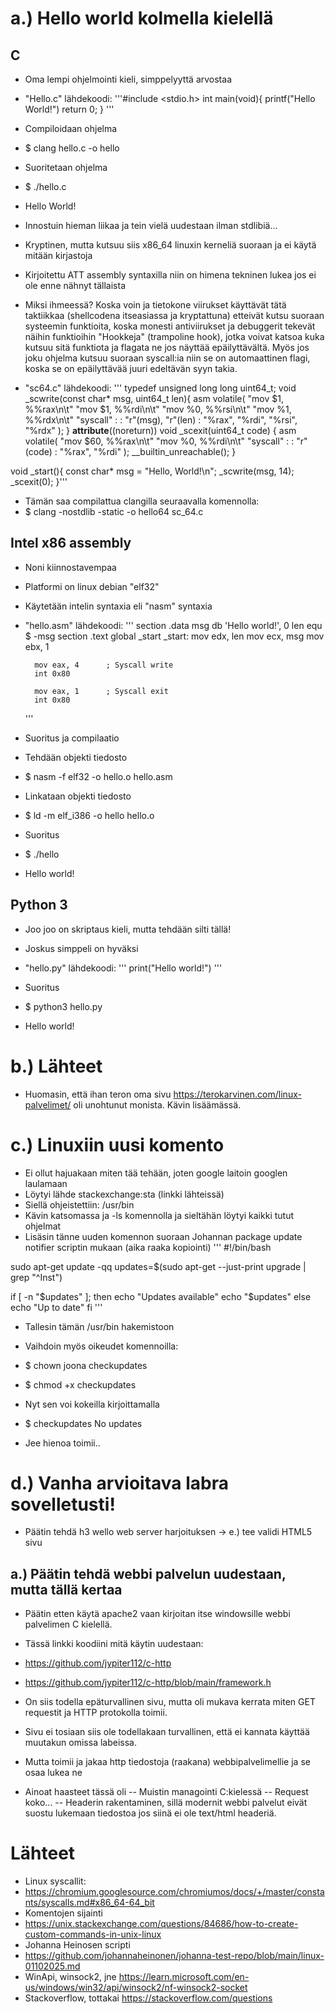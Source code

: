 # a.) Hello world kolmella kielellä
## C
- Oma lempi ohjelmointi kieli, simppelyyttä arvostaa

- "Hello.c" lähdekoodi:
    '''#include <stdio.h>
    int main(void){
        printf("Hello World!")
        return 0;
    }
    '''

- Compiloidaan ohjelma
- $ clang hello.c -o hello

- Suoritetaan ohjelma
- $ ./hello.c
- Hello World!

- Innostuin hieman liikaa ja tein vielä uudestaan ilman stdlibiä...
- Kryptinen, mutta kutsuu siis x86_64 linuxin kerneliä suoraan ja ei käytä mitään kirjastoja
- Kirjoitettu ATT assembly syntaxilla niin on himena tekninen lukea jos ei ole enne nähnyt tällaista

- Miksi ihmeessä? Koska voin ja tietokone viirukset käyttävät tätä taktiikkaa (shellcodena itseasiassa ja kryptattuna) etteivät kutsu suoraan systeemin funktioita, koska monesti antiviirukset ja debuggerit tekevät näihin funktioihin "Hookkeja" (trampoline hook), jotka voivat katsoa kuka kutsuu sitä funktiota ja flagata ne jos näyttää epäilyttävältä. Myös jos joku ohjelma kutsuu suoraan syscall:ia niin se on automaattinen flagi, koska se on epäilyttävää juuri edeltävän syyn takia.

- "sc64.c" lähdekoodi:
'''
typedef unsigned long long uint64_t;
void _scwrite(const char* msg, uint64_t len){
    asm volatile(
        "mov $1, %%rax\n\t"
        "mov $1, %%rdi\n\t"
        "mov %0, %%rsi\n\t"
        "mov %1, %%rdx\n\t"
        "syscall"
        :
        : "r"(msg), "r"(len)
        : "%rax", "%rdi", "%rsi", "%rdx"
    );
}
__attribute__((noreturn)) void _scexit(uint64_t code) {
    asm volatile(
        "mov $60, %%rax\n\t"
        "mov %0, %%rdi\n\t"
        "syscall"
        :
        : "r"(code)
        : "%rax", "%rdi"
    );
    __builtin_unreachable();
}

void _start(){
    const char* msg = "Hello, World!\n";
    _scwrite(msg, 14);
    _scexit(0);
}'''

- Tämän saa compilattua clangilla seuraavalla komennolla:
- $ clang -nostdlib -static -o hello64 sc_64.c


## Intel x86 assembly
- Noni kiinnostavempaa
- Platformi on linux debian "elf32"
- Käytetään intelin syntaxia eli "nasm" syntaxia

- "hello.asm" lähdekoodi:
    '''
    section .data
        msg db 'Hello world!', 0
        len equ $ -msg
    section .text
    global _start
        _start:
        mov edx, len
        mov ecx, msg
        mov ebx, 1

        mov eax, 4      ; Syscall write
        int 0x80

        mov eax, 1      ; Syscall exit
        int 0x80
    '''

- Suoritus ja compilaatio

- Tehdään objekti tiedosto
- $ nasm -f elf32 -o hello.o hello.asm

- Linkataan objekti tiedosto
- $ ld -m elf_i386 -o hello hello.o

- Suoritus
- $ ./hello
- Hello world!

## Python 3
- Joo joo on skriptaus kieli, mutta tehdään silti tällä!
- Joskus simppeli on hyväksi

- "hello.py" lähdekoodi:
    '''
    print("Hello world!")
    '''

- Suoritus
- $ python3 hello.py
- Hello world!

# b.) Lähteet
- Huomasin, että ihan teron oma sivu https://terokarvinen.com/linux-palvelimet/ oli unohtunut monista. Kävin lisäämässä.

# c.) Linuxiin uusi komento
- Ei ollut hajuakaan miten tää tehään, joten google laitoin googlen laulamaan
- Löytyi lähde stackexchange:sta (linkki lähteissä)
- Siellä ohjeistettiin: /usr/bin
- Kävin katsomassa ja -ls komennolla ja sieltähän löytyi kaikki tutut ohjelmat
- Lisäsin tänne uuden komennon suoraan Johannan package update notifier scriptin mukaan (aika raaka kopiointi)
'''
#!/bin/bash

sudo apt-get update -qq
updates=$(sudo apt-get --just-print upgrade | grep "^Inst")

if [ -n "$updates" ]; then
        echo "Updates available"
        echo "$updates"
else
        echo "Up to date"
fi
'''
- Tallesin tämän /usr/bin hakemistoon
- Vaihdoin myös oikeudet komennoilla:
- $ chown joona checkupdates
- $ chmod +x checkupdates

- Nyt sen voi kokeilla kirjoittamalla
- $ checkupdates
No updates

- Jee hienoa toimii..

# d.) Vanha arvioitava labra sovelletusti!
- Päätin tehdä h3 wello web server harjoituksen -> e.) tee validi HTML5 sivu

## a.) Päätin tehdä webbi palvelun uudestaan, mutta tällä kertaa
- Päätin etten käytä apache2 vaan kirjoitan itse windowsille webbi palvelimen C kielellä.
- Tässä linkki koodiini mitä käytin uudestaan:
- https://github.com/jypiter112/c-http
- https://github.com/jypiter112/c-http/blob/main/framework.h

- On siis todella epäturvallinen sivu, mutta oli mukava kerrata miten GET requestit ja HTTP protokolla toimii.

- Sivu ei tosiaan siis ole todellakaan turvallinen, että ei kannata käyttää muutakun omissa labeissa.

- Mutta toimii ja jakaa http tiedostoja (raakana) webbipalvelimellie ja se osaa lukea ne
- Ainoat haasteet tässä oli
-- Muistin managointi C:kielessä
-- Request koko...
-- Headerin rakentaminen, sillä modernit webbi palvelut eivät suostu lukemaan tiedostoa jos siinä ei ole text/html headeriä.

# Lähteet
- Linux syscallit:
- https://chromium.googlesource.com/chromiumos/docs/+/master/constants/syscalls.md#x86_64-64_bit
- Komentojen sijainti
- https://unix.stackexchange.com/questions/84686/how-to-create-custom-commands-in-unix-linux
- Johanna Heinosen scripti
- https://github.com/johannaheinonen/johanna-test-repo/blob/main/linux-01102025.md
- WinApi, winsock2, jne
https://learn.microsoft.com/en-us/windows/win32/api/winsock2/nf-winsock2-socket
- Stackoverflow, tottakai
https://stackoverflow.com/questions

